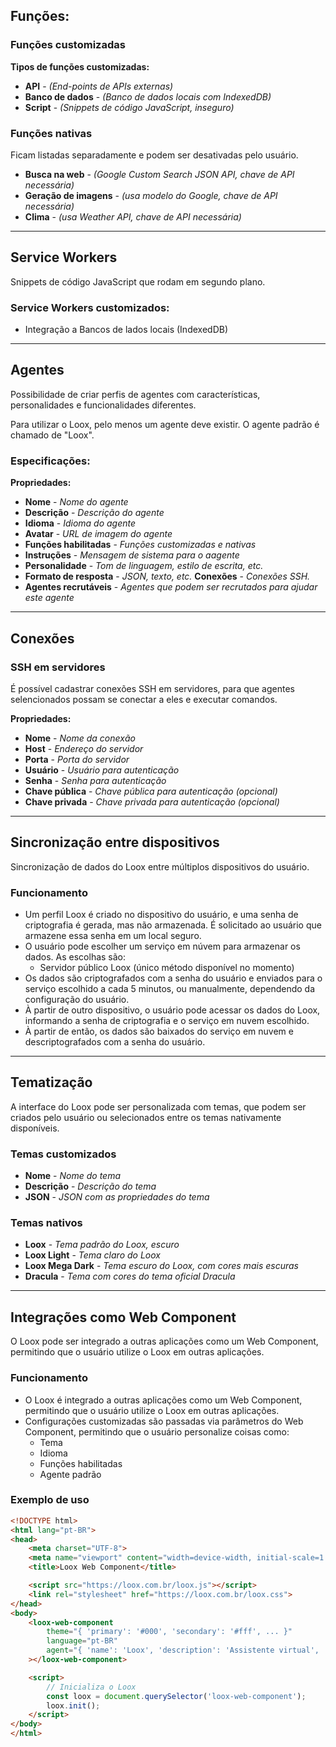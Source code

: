 ## Funções:

### Funções customizadas

**Tipos de funções customizadas:**
- **API** - _(End-points de APIs externas)_
- **Banco de dados** - _(Banco de dados locais com IndexedDB)_
- **Script** - _(Snippets de código JavaScript, inseguro)_

### Funções nativas

Ficam listadas separadamente e podem ser desativadas pelo usuário.

- **Busca na web** - _(Google Custom Search JSON API, chave de API necessária)_
- **Geração de imagens** - _(usa modelo do Google, chave de API necessária)_
- **Clima** - _(usa Weather API, chave de API necessária)_

---

## Service Workers

Snippets de código JavaScript que rodam em segundo plano.

### Service Workers customizados:

- Integração a Bancos de lados locais (IndexedDB)

---

## Agentes

Possibilidade de criar perfis de agentes com características, personalidades e funcionalidades diferentes.

Para utilizar o Loox, pelo menos um agente deve existir. O agente padrão é chamado de "Loox".

### Especificações:

**Propriedades:**
- **Nome** - _Nome do agente_
- **Descrição** - _Descrição do agente_
- **Idioma** - _Idioma do agente_
- **Avatar** - _URL de imagem do agente_
- **Funções habilitadas** - _Funções customizadas e nativas_
- **Instruções** - _Mensagem de sistema para o aagente_
- **Personalidade** - _Tom de linguagem, estilo de escrita, etc._
- **Formato de resposta** - _JSON, texto, etc._
  **Conexões** - _Conexões SSH._
- **Agentes recrutáveis** - _Agentes que podem ser recrutados para ajudar este agente_

---

## Conexões

### SSH em servidores

É possível cadastrar conexões SSH em servidores, para que agentes selencionados possam se conectar a eles e executar comandos.

**Propriedades:**
- **Nome** - _Nome da conexão_
- **Host** - _Endereço do servidor_
- **Porta** - _Porta do servidor_
- **Usuário** - _Usuário para autenticação_
- **Senha** - _Senha para autenticação_
- **Chave pública** - _Chave pública para autenticação (opcional)_
- **Chave privada** - _Chave privada para autenticação (opcional)_

---

## Sincronização entre dispositivos

Sincronização de dados do Loox entre múltiplos dispositivos do usuário.

### Funcionamento

- Um perfil Loox é criado no dispositivo do usuário, e uma senha de criptografia é gerada, mas não armazenada. É solicitado ao usuário que armazene essa senha em um local seguro.
- O usuário pode escolher um serviço em núvem para armazenar os dados. As escolhas são:
  - Servidor público Loox (único método disponível no momento)
- Os dados são criptografados com a senha do usuário e enviados para o serviço escolhido a cada 5 minutos, ou manualmente, dependendo da configuração do usuário.
- À partir de outro dispositivo, o usuário pode acessar os dados do Loox, informando a senha de criptografia e o serviço em nuvem escolhido.
- À partir de então, os dados são baixados do serviço em nuvem e descriptografados com a senha do usuário.

---

## Tematização

A interface do Loox pode ser personalizada com temas, que podem ser criados pelo usuário ou selecionados entre os temas nativamente disponíveis.

### Temas customizados
- **Nome** - _Nome do tema_
- **Descrição** - _Descrição do tema_
- **JSON** - _JSON com as propriedades do tema_

### Temas nativos
- **Loox** - _Tema padrão do Loox, escuro_
- **Loox Light** - _Tema claro do Loox_
- **Loox Mega Dark** - _Tema escuro do Loox, com cores mais escuras_
- **Dracula** - _Tema com cores do tema oficial Dracula_

---

## Integrações como Web Component

O Loox pode ser integrado a outras aplicações como um Web Component, permitindo que o usuário utilize o Loox em outras aplicações.

### Funcionamento
- O Loox é integrado a outras aplicações como um Web Component, permitindo que o usuário utilize o Loox em outras aplicações.
- Configurações customizadas são passadas via parâmetros do Web Component, permitindo que o usuário personalize coisas como:
  - Tema
  - Idioma
  - Funções habilitadas
  - Agente padrão

### Exemplo de uso
```html
<!DOCTYPE html>
<html lang="pt-BR">
<head>
    <meta charset="UTF-8">
    <meta name="viewport" content="width=device-width, initial-scale=1.0">
    <title>Loox Web Component</title>

    <script src="https://loox.com.br/loox.js"></script>
    <link rel="stylesheet" href="https://loox.com.br/loox.css">
</head>
<body>
    <loox-web-component
        theme="{ 'primary': '#000', 'secondary': '#fff', ... }"
        language="pt-BR"
        agent="{ 'name': 'Loox', 'description': 'Assistente virtual', ... }"
    ></loox-web-component>

    <script>
        // Inicializa o Loox
        const loox = document.querySelector('loox-web-component');
        loox.init();
    </script>
</body>
</html>
```

## 